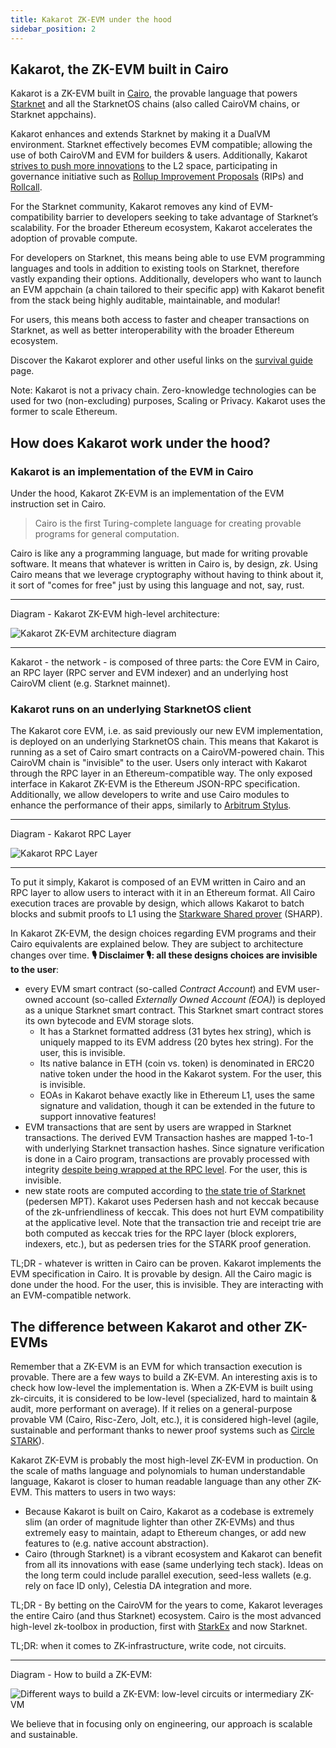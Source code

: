 ```yaml
---
title: Kakarot ZK-EVM under the hood
sidebar_position: 2
---
```


## Kakarot, the ZK-EVM built in Cairo

Kakarot is a ZK-EVM built in [Cairo](https://www.cairo-lang.org/), the provable
language that powers [Starknet](https://starkware.co/starknet/) and all the
StarknetOS chains (also called CairoVM chains, or Starknet appchains).

Kakarot enhances and extends Starknet by making it a DualVM environment.
Starknet effectively becomes EVM compatible; allowing the use of both CairoVM
and EVM for builders & users. Additionally, Kakarot
[strives to push more innovations](https://ethcc.io/archive/Kakarot-zkEVM-beyond-ethereum-compatibility)
to the L2 space, participating in governance initiative such as
[Rollup Improvement Proposals](https://github.com/ethereum/RIPs) (RIPs) and
[Rollcall](https://github.com/ethereum/pm/issues/1071#issuecomment-2221171582).

For the Starknet community, Kakarot removes any kind of EVM-compatibility
barrier to developers seeking to take advantage of Starknet’s scalability. For
the broader Ethereum ecosystem, Kakarot accelerates the adoption of provable
compute.

For developers on Starknet, this means being able to use EVM programming
languages and tools in addition to existing tools on Starknet, therefore vastly
expanding their options. Additionally, developers who want to launch an EVM
appchain (a chain tailored to their specific app) with Kakarot benefit from the
stack being highly auditable, maintainable, and modular!

For users, this means both access to faster and cheaper transactions on
Starknet, as well as better interoperability with the broader Ethereum
ecosystem.

Discover the Kakarot explorer and other useful links on the
[survival guide](../survival-guide.md) page.

Note: Kakarot is not a privacy chain. Zero-knowledge technologies can be used
for two (non-excluding) purposes, Scaling or Privacy. Kakarot uses the former to
scale Ethereum.

## How does Kakarot work under the hood?

### Kakarot is an implementation of the EVM in Cairo

Under the hood, Kakarot ZK-EVM is an implementation of the EVM instruction set
in Cairo.

> Cairo is the first Turing-complete language for creating provable programs for
> general computation.

Cairo is like any a programming language, but made for writing provable
software. It means that whatever is written in Cairo is, by design, _zk_. Using
Cairo means that we leverage cryptography without having to think about it, it
sort of "comes for free" just by using this language and not, say, rust.

---

Diagram - Kakarot ZK-EVM high-level architecture:

![Kakarot ZK-EVM architecture diagram](../../static/diagrams/kakarot_zkevm.png)

---

Kakarot - the network - is composed of three parts: the Core EVM in Cairo, an
RPC layer (RPC server and EVM indexer) and an underlying host CairoVM client
(e.g. Starknet mainnet).

### Kakarot runs on an underlying StarknetOS client

The Kakarot core EVM, i.e. as said previously our new EVM implementation, is
deployed on an underlying StarknetOS chain. This means that Kakarot is running
as a set of Cairo smart contracts on a CairoVM-powered chain. This CairoVM chain
is "invisible" to the user. Users only interact with Kakarot through the RPC
layer in an Ethereum-compatible way. The only exposed interface in Kakarot
ZK-EVM is the Ethereum JSON-RPC specification. Additionally, we allow developers
to write and use Cairo modules to enhance the performance of their apps,
similarly to [Arbitrum Stylus](https://arbitrum.io/stylus).

---

Diagram - Kakarot RPC Layer

![Kakarot RPC Layer](../../static/diagrams/kakarot_rpc.png)

---

To put it simply, Kakarot is composed of an EVM written in Cairo and an RPC
layer to allow users to interact with it in an Ethereum format. All Cairo
execution traces are provable by design, which allows Kakarot to batch blocks
and submit proofs to L1 using the
[Starkware Shared prover](https://starkware.co/tech-stack/) (SHARP).

In Kakarot ZK-EVM, the design choices regarding EVM programs and their Cairo
equivalents are explained below. They are subject to architecture changes over
time. **🎙️ Disclaimer 🎙️: all these designs choices are invisible to the user**:

- every EVM smart contract (so-called _Contract Account_) and EVM user-owned
  account (so-called _Externally Owned Account (EOA)_) is deployed as a unique
  Starknet smart contract. This Starknet smart contract stores its own bytecode
  and EVM storage slots.
  - It has a Starknet formatted address (31 bytes hex string), which is uniquely
    mapped to its EVM address (20 bytes hex string). For the user, this is
    invisible.
  - Its native balance in ETH (coin vs. token) is denominated in ERC20 native
    token under the hood in the Kakarot system. For the user, this is invisible.
  - EOAs in Kakarot behave exactly like in Ethereum L1, uses the same signature
    and validation, though it can be extended in the future to support
    innovative features!
- EVM transactions that are sent by users are wrapped in Starknet transactions.
  The derived EVM Transaction hashes are mapped 1-to-1 with underlying Starknet
  transaction hashes. Since signature verification is done in a Cairo program,
  transactions are provably processed with integrity
  [despite being wrapped at the RPC level](https://github.com/kkrt-labs/kakarot-rpc/blob/bcadfc9b38ac934f73832b3a3485c15f08d66218/src/eth_rpc/servers/eth_rpc.rs#L236).
  For the user, this is invisible.
- new state roots are computed according to
  [the state trie of Starknet](https://docs.starknet.io/architecture-and-concepts/network-architecture/starknet-state/)
  (pedersen MPT). Kakarot uses Pedersen hash and not keccak because of the
  zk-unfriendliness of keccak. This does not hurt EVM compatibility at the
  applicative level. Note that the transaction trie and receipt trie are both
  computed as keccak tries for the RPC layer (block explorers, indexers, etc.),
  but as pedersen tries for the STARK proof generation.

TL;DR - whatever is written in Cairo can be proven. Kakarot implements the EVM
specification in Cairo. It is provable by design. All the Cairo magic is done
under the hood. For the user, this is invisible. They are interacting with an
EVM-compatible network.

## The difference between Kakarot and other ZK-EVMs

Remember that a ZK-EVM is an EVM for which transaction execution is provable.
There are a few ways to build a ZK-EVM. An interesting axis is to check how
low-level the implementation is. When a ZK-EVM is built using zk-circuits, it is
considered to be low-level (specialized, hard to maintain & audit, more
performant on average). If it relies on a general-purpose provable VM (Cairo,
Risc-Zero, Jolt, etc.), it is considered high-level (agile, sustainable and
performant thanks to newer proof systems such as
[Circle STARK](https://vitalik.eth.limo/general/2024/07/23/circlestarks.html)).

Kakarot ZK-EVM is probably the most high-level ZK-EVM in production. On the
scale of maths language and polynomials to human understandable language,
Kakarot is closer to human readable language than any other ZK-EVM. This matters
to users in two ways:

- Because Kakarot is built on Cairo, Kakarot as a codebase is extremely slim (an
  order of magnitude lighter than other ZK-EVMs) and thus extremely easy to
  maintain, adapt to Ethereum changes, or add new features to (e.g. native
  account abstraction).
- Cairo (through Starknet) is a vibrant ecosystem and Kakarot can benefit from
  all its innovations with ease (same underlying tech stack). Ideas on the long
  term could include parallel execution, seed-less wallets (e.g. rely on face ID
  only), Celestia DA integration and more.

TL;DR - By betting on the CairoVM for the years to come, Kakarot leverages the
entire Cairo (and thus Starknet) ecosystem. Cairo is the most advanced
high-level zk-toolbox in production, first with
[StarkEx](https://www.theblock.co/post/237064/starkex-layer-2-records-1-trillion-in-on-chain-trading-volume-since-june-2020)
and now Starknet.

TL;DR: when it comes to ZK-infrastructure, write code, not circuits.

---

Diagram - How to build a ZK-EVM:

![Different ways to build a ZK-EVM: low-level circuits or intermediary ZK-VM](../../static/diagrams/how_to_build_a_zkevm.png)

We believe that in focusing only on engineering, our approach is scalable and
sustainable.

<!-- For information unrelated to documentation effort, link to external URLs to decrease the area to maintain: docs should contain doc-related content, and for other content (e.g. how did Kakarot start, what is the roadmap, etc.), use other media -->
